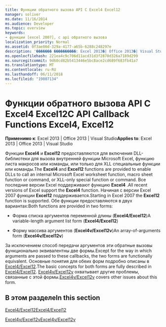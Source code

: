 ```yaml
---
title: Функции обратного вызова API C Excel4 Excel12
manager: soliver
ms.date: 11/16/2014
ms.audience: Developer
ms.topic: overview
keywords:
- функции [excel 2007], c api обратного вызова
localization_priority: Normal
ms.assetid: 0f3ae86d-329a-4177-a65b-6288c248297e
description: '������� ����������: Excel 2013�| Office 2013�| Visual Studio'
ms.openlocfilehash: 221ea4c9c706d11acd31d3f2870d326a7189d299
ms.sourcegitcommit: 9d60cd82b5413446e5bc8ace2cd689f683fb41a7
ms.translationtype: MT
ms.contentlocale: ru-RU
ms.lasthandoff: 06/11/2018
ms.locfileid: "19807134"
---
```

# <a name="c-api-callback-functions-excel4-excel12"></a><span data-ttu-id="6bac9-104">Функции обратного вызова API C Excel4 Excel12</span><span class="sxs-lookup"><span data-stu-id="6bac9-104">C API Callback Functions Excel4, Excel12</span></span>

<span data-ttu-id="6bac9-105">**Применимо к**: Excel 2013 | Office 2013 | Visual Studio</span><span class="sxs-lookup"><span data-stu-id="6bac9-105">**Applies to**: Excel 2013 | Office 2013 | Visual Studio</span></span> 
  
<span data-ttu-id="6bac9-106">Функции **Excel4** и **Excel12** предоставляются для включения DLL-библиотеки для вызова внутренней функции Microsoft Excel, функцию листа макросов или команды, или только для XLL специальные функции или команды.</span><span class="sxs-lookup"><span data-stu-id="6bac9-106">The **Excel4** and **Excel12** functions are provided to enable DLLs to call an internal Microsoft Excel worksheet function, macro sheet function or command, or XLL-only special function or command.</span></span> <span data-ttu-id="6bac9-107">Все последние версии Excel поддерживают функцию **Excel4** .</span><span class="sxs-lookup"><span data-stu-id="6bac9-107">All recent versions of Excel support the **Excel4** function.</span></span> <span data-ttu-id="6bac9-108">Начиная с версии Excel 2007 функции **Excel12** поддерживается.</span><span class="sxs-lookup"><span data-stu-id="6bac9-108">Starting in Excel 2007 the **Excel12** function is supported.</span></span> <span data-ttu-id="6bac9-109">Обе функции предоставляются в двух вариантах:</span><span class="sxs-lookup"><span data-stu-id="6bac9-109">Both functions are provided in two forms:</span></span> 
  
- <span data-ttu-id="6bac9-110">Форма списка аргументов переменной длины (**Excel4/Excel12**)</span><span class="sxs-lookup"><span data-stu-id="6bac9-110">A variable-length argument list form (**Excel4/Excel12**)</span></span>
    
- <span data-ttu-id="6bac9-111">Форму массива аргументов (**Excel4v/Excel12v**)</span><span class="sxs-lookup"><span data-stu-id="6bac9-111">An array-of-arguments form (**Excel4v/Excel12v**)</span></span>
    
<span data-ttu-id="6bac9-112">За исключением способ передачи аргументов эти обратные вызовы функционально эквивалентны две формы.</span><span class="sxs-lookup"><span data-stu-id="6bac9-112">Except for the way in which arguments are passed to these callbacks, the two forms are functionally equivalent.</span></span> <span data-ttu-id="6bac9-113">Основные понятия для обеих форм подробно описаны в [Excel4/Excel12](excel4-excel12.md).</span><span class="sxs-lookup"><span data-stu-id="6bac9-113">The basic concepts for both forms are fully described in [Excel4/Excel12](excel4-excel12.md).</span></span> <span data-ttu-id="6bac9-114">[Excel4v/Excel12v](excel4v-excel12v.md) охватывает другие проблемы, связанные с этой формы.</span><span class="sxs-lookup"><span data-stu-id="6bac9-114">[Excel4v/Excel12v](excel4v-excel12v.md) covers other issues about this form.</span></span> 
  
## <a name="in-this-section"></a><span data-ttu-id="6bac9-115">В этом разделе</span><span class="sxs-lookup"><span data-stu-id="6bac9-115">In this section</span></span>

[<span data-ttu-id="6bac9-116">Excel4/Excel12</span><span class="sxs-lookup"><span data-stu-id="6bac9-116">Excel4/Excel12</span></span>](excel4-excel12.md)
  
[<span data-ttu-id="6bac9-117">Excel4v/Excel12v</span><span class="sxs-lookup"><span data-stu-id="6bac9-117">Excel4v/Excel12v</span></span>](excel4v-excel12v.md)
  

